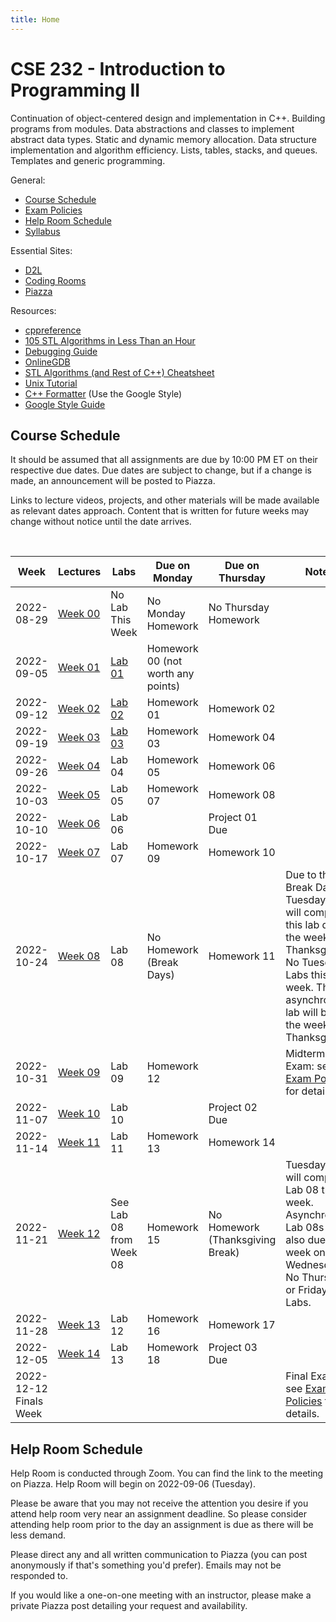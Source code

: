 ```yaml
---
title: Home
---
```


# CSE 232 - Introduction to Programming II

Continuation of object-centered design and implementation in C++. Building programs from modules. Data abstractions and classes to implement abstract data types. Static and dynamic memory allocation. Data structure implementation and algorithm efficiency. Lists, tables, stacks, and queues. Templates and generic programming.

General:
- [Course Schedule](#course-schedule)
- [Exam Policies](exam_policies.html)
- [Help Room Schedule](#help-room-schedule)
- [Syllabus](syllabus.html)

Essential Sites:
- [D2L](https://d2l.msu.edu/d2l/loginh/)
- [Coding Rooms](coding_rooms_setup.html)
- [Piazza](https://piazza.com/msu/fall2022/cse232/home)

Resources:
- [cppreference](https://en.cppreference.com/w/)
- [105 STL Algorithms in Less Than an Hour](https://www.youtube.com/watch?v=2olsGf6JIkU)
- [Debugging Guide](debugging_guide.html)
- [OnlineGDB](https://www.onlinegdb.com/)
- [STL Algorithms (and Rest of C++) Cheatsheet](https://hackingcpp.com/cpp/cheat_sheets.html)
- [Unix Tutorial](https://www.tutorialspoint.com/unix/index.htm)
- [C++ Formatter](http://format.krzaq.cc/) (Use the Google Style)
- [Google Style Guide](https://google.github.io/styleguide/cppguide.html)

## Course Schedule

It should be assumed that all assignments are due by 10:00 PM ET on their respective due dates. Due dates are subject to change, but if a change is made, an announcement will be posted to Piazza.

Links to lecture videos, projects, and other materials will be made available as relevant dates approach. Content that is written for future weeks may change without notice until the date arrives.


<!-- [Add to Google Calendar](https://calendar.google.com/calendar/u/0?cid=anFtcGxzdGcwczFqa2FnZDV1dWZldmxqMmNAZ3JvdXAuY2FsZW5kYXIuZ29vZ2xlLmNvbQ) -->

<div align="center">
    <p id="course-progress-header"></p>
    <span class="Progress" id="course-progress-container">
        <span class="Progress-item color-bg-success-emphasis" id="course-progress"></span>
    </span>
</div>

&nbsp;

<table id="course-calendar">
    <thead>
        <tr>
            <th>Week</th>
            <th>Lectures</th>
            <th>Labs</th>
            <th>Due on Monday</th>
            <th>Due on Thursday</th>
            <th>Notes</th>
        </tr>
    </thead>
    <tbody>
        <tr>
            <td>2022-08-29</td>
            <td><a href="https://cse232-msu.github.io/CSE232/lectures/week00.html">Week 00</a></td>
            <td>No Lab This Week</td>
            <td>No Monday Homework</td>
            <td>No Thursday Homework</td>
            <td></td>
        </tr>
        <tr>
            <td>2022-09-05</td>
            <td><a href="https://cse232-msu.github.io/CSE232/lectures/week01.html">Week 01</a></td>
            <td><a href="https://cse232-msu.github.io/CSE232/labs/lab01.html">Lab 01</a></td>
            <td>Homework 00 (not worth any points)</td>
            <td></td>
            <td></td>
        </tr>
        <tr>
            <td>2022-09-12</td>
            <td><a href="https://cse232-msu.github.io/CSE232/lectures/week02.html">Week 02</a></td>
            <td><a href="https://cse232-msu.github.io/CSE232/labs/lab02.html">Lab 02</a></td>
            <td>Homework 01</td>
            <td>Homework 02</td>
            <td></td>
        </tr>
        <tr>
            <td>2022-09-19</td>
            <td><a href="https://cse232-msu.github.io/CSE232/lectures/week03.html">Week 03</a></td>
            <td><a href="https://cse232-msu.github.io/CSE232/labs/lab03.html">Lab 03</a></td>
            <td>Homework 03</td>
            <td>Homework 04</td>
            <td></td>
        </tr>
        <tr>
            <td>2022-09-26</td>
            <td><a href="https://cse232-msu.github.io/CSE232/lectures/week04.html">Week 04</a></td>
<!--             <td><a href="https://cse232-msu.github.io/CSE232/labs/lab04.html">Lab 04</a></td> -->
            <td>Lab 04</td> 
            <td>Homework 05</td>
            <td>Homework 06</td>
            <td></td>
        </tr>
        <tr>
            <td>2022-10-03</td>
            <td><a href="https://cse232-msu.github.io/CSE232/lectures/week05.html">Week 05</a></td>
<!--             <td><a href="https://cse232-msu.github.io/CSE232/labs/lab05.html">Lab 05</a></td> -->
            <td>Lab 05</td> 
            <td>Homework 07</td>
            <td>Homework 08</td>
            <td></td>
        </tr>
        <tr>
            <td>2022-10-10</td>
            <td><a href="https://cse232-msu.github.io/CSE232/lectures/week06.html">Week 06</a></td>
<!--             <td><a href="https://cse232-msu.github.io/CSE232/labs/lab06.html">Lab 06</a></td> -->
            <td>Lab 06</td> 
            <td></td>
            <td>Project 01 Due</td>
            <td></td>
        </tr>
        <tr>
            <td>2022-10-17</td>
            <td><a href="https://cse232-msu.github.io/CSE232/lectures/week07.html">Week 07</a></td>
<!--             <td><a href="https://cse232-msu.github.io/CSE232/labs/lab07.html">Lab 07</a></td> -->
            <td>Lab 07</td> 
            <td>Homework 09</td>
            <td>Homework 10</td>
            <td></td>
        </tr>
        <tr>
            <td>2022-10-24</td>
            <td><a href="https://cse232-msu.github.io/CSE232/lectures/week08.html">Week 08</a></td>
<!--             <td><a href="https://cse232-msu.github.io/CSE232/labs/lab08.html">Lab 08</a></td> -->
            <td>Lab 08</td> 
            <td>No Homework (Break Days)</td>
            <td>Homework 11</td>
            <td>Due to the Break Days, Tuesday Labs will complete this lab during the week of Thanksgiving. No Tuesday Labs this week. The asynchronous lab will be due the week of Thanksgiving.</td>
        </tr>
        <tr>
            <td>2022-10-31</td>
            <td><a href="https://cse232-msu.github.io/CSE232/lectures/week09.html">Week 09</a></td>
<!--             <td><a href="https://cse232-msu.github.io/CSE232/labs/lab09.html">Lab 09</a></td> -->
            <td>Lab 09</td> 
            <td>Homework 12</td>
            <td></td>
            <td>Midterm Exam: see <a href="https://cse232-msu.github.io/CSE232/exam_policies.html">Exam Policies</a> for details.</td>
        </tr>
        <tr>
            <td>2022-11-07</td>
            <td><a href="https://cse232-msu.github.io/CSE232/lectures/week10.html">Week 10</a></td>
<!--             <td><a href="https://cse232-msu.github.io/CSE232/labs/lab10.html">Lab 10</a></td> -->
            <td>Lab 10</td> 
            <td></td>
            <td>Project 02 Due</td>
            <td></td>
        </tr>
        <tr>
            <td>2022-11-14</td>
            <td><a href="https://cse232-msu.github.io/CSE232/lectures/week11.html">Week 11</a></td>
<!--             <td><a href="https://cse232-msu.github.io/CSE232/labs/lab11.html">Lab 11</a></td> -->
            <td>Lab 11</td> 
            <td>Homework 13</td>
            <td>Homework 14</td>
            <td></td>
        </tr>
        <tr>
            <td>2022-11-21</td>
            <td><a href="https://cse232-msu.github.io/CSE232/lectures/week12.html">Week 12</a></td>
            <td>See Lab 08 from Week 08</td>
            <td>Homework 15</td>
            <td>No Homework (Thanksgiving Break)</td>
            <td>Tuesday Labs will complete Lab 08 this week. Asynchronous Lab 08s are also due this week on Wednesday. No Thursday or Friday Labs.</td>      
        </tr>
        <tr>
            <td>2022-11-28</td>
            <td><a href="https://cse232-msu.github.io/CSE232/lectures/week13.html">Week 13</a></td>
<!--             <td><a href="https://cse232-msu.github.io/CSE232/labs/lab12.html">Lab 12</a></td> -->
            <td>Lab 12</td> 
            <td>Homework 16</td>
            <td>Homework 17</td>
            <td></td>  
        </tr>
        <tr>
            <td>2022-12-05</td>
            <td><a href="https://cse232-msu.github.io/CSE232/lectures/week14.html">Week 14</a></td>
<!--             <td><a href="https://cse232-msu.github.io/CSE232/labs/lab13.html">Lab 13</a></td> -->
            <td>Lab 13</td> 
            <td>Homework 18</td>
            <td>Project 03 Due</td>
            <td></td>
        </tr>
        <tr>
            <td>2022-12-12 Finals Week</td>
            <td></td>
            <td></td>
            <td></td>
            <td></td>
            <td>Final Exam: see <a href="https://cse232-msu.github.io/CSE232/exam_policies.html">Exam Policies</a> for details.</td>
        </tr>
    </tbody>
</table>


## Help Room Schedule

Help Room is conducted through Zoom. You can find the link to the meeting on Piazza. Help Room will begin on 2022-09-06 (Tuesday).

Please be aware that you may not receive the attention you desire if you attend help room very near an assignment deadline. So please consider attending help room prior to the day an assignment is due as there will be less demand. 

Please direct any and all written communication to Piazza (you can post anonymously if that's something you'd prefer). Emails may not be responded to.

If you would like a one-on-one meeting with an instructor, please make a private Piazza post detailing your request and availability.
